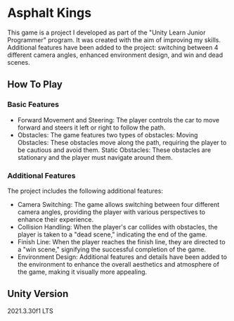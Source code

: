 # **Asphalt Kings**
This game is a project I developed as part of the "Unity Learn Junior Programmer" program. It was created with the aim of improving my skills.
Additional features have been added to the project: switching between 4 different camera angles, enhanced environment design, and win and dead scenes.

## **How To Play**
### **Basic Features**
* Forward Movement and Steering: The player controls the car to move forward and steers it left or right to follow the path.
* Obstacles: The game features two types of obstacles:
  Moving Obstacles: These obstacles move along the path, requiring the player to be cautious and avoid them.
  Static Obstacles: These obstacles are stationary and the player must navigate around them.

### **Additional Features**
The project includes the following additional features:
* Camera Switching: The game allows switching between four different camera angles, providing the player with various perspectives to enhance their experience.
* Collision Handling: When the player's car collides with obstacles, the player is taken to a "dead scene," indicating the end of the game.
* Finish Line: When the player reaches the finish line, they are directed to a "win scene," signifying the successful completion of the game.
* Environment Design: Additional features and details have been added to the environment to enhance the overall aesthetics and atmosphere of the game, making it visually more appealing.

## **Unity Version**
2021.3.30f1 LTS
